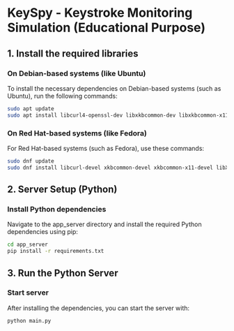 # KeySpy - Keystroke Monitoring Simulation (Educational Purpose)

## 1. Install the required libraries

### On Debian-based systems (like Ubuntu)
To install the necessary dependencies on Debian-based systems (such as Ubuntu), run the following commands:

```bash
sudo apt update
sudo apt install libcurl4-openssl-dev libxkbcommon-dev libxkbcommon-x11-dev libx11-dev libx11-xcb-dev gcc makeems (like Fedora):
```
### On Red Hat-based systems (like Fedora)
For Red Hat-based systems (such as Fedora), use these commands:
```bash
sudo dnf update
sudo dnf install libcurl-devel xkbcommon-devel xkbcommon-x11-devel libX11-devel libX11-xcb-devel gcc make
```

## 2. Server Setup (Python)
### Install Python dependencies
Navigate to the app_server directory and install the required Python dependencies using pip:
```bash
cd app_server
pip install -r requirements.txt
```
## 3. Run the Python Server
### Start server
After installing the dependencies, you can start the server with:
```bash
python main.py
```